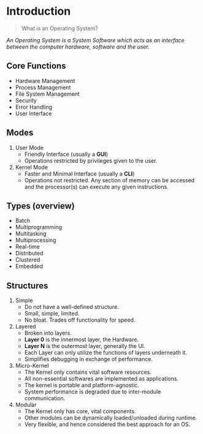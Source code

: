 # Introduction

> What is an Operating System?

*An Operating System is a System Software which acts as an interface between the computer hardware, software and the user.*


## Core Functions

- Hardware Management
- Process Management
- File System Management
- Security
- Error Handling
- User Interface

## Modes

1. User Mode
	- Friendly Interface (usually a **GUI**)
	- Operations restricted by privileges given to the user.
2. Kernel Mode
	- Faster and Minimal Interface (usually a **CLI**)
	- Operations not restricted. Any section of memory can be accessed and the processor(s) can execute any given instructions.

## Types (overview)

- Batch
- Multiprogramming
- Multitasking
- Multiprocessing
- Real-time
- Distributed
- Clustered
- Embedded

## Structures

1. Simple
	- Do not have a well-defined structure.
	- Small, simple, limited.
	- No bloat. Trades off functionality for speed.
2. Layered
	- Broken into layers.
	- **Layer 0** is the innermost layer, the Hardware.
	- **Layer N** is the outermost layer, generally the UI.
	- Each Layer can only utilize the functions of layers underneath it.
	- Simplifies debugging in exchange of performance.
3. Micro-Kernel
	- The Kernel only contains vital software resources.
	- All non-essential softwares are implemented as applications.
	- The kernel is portable and platform-agnostic.
	- System performance is degraded due to inter-module communication.
4. Modular
	- The Kernel only has core, vital components.
	- Other modules can be dynamically loaded/unloaded during runtime.
	- Very flexible, and hence considered the best approach for an OS.





